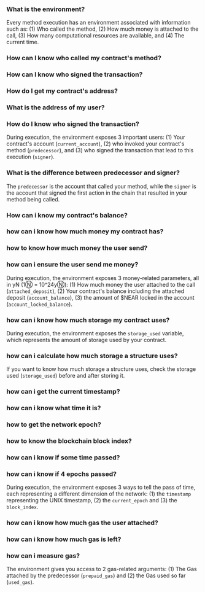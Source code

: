 ### What is the environment?
Every method execution has an environment associated with information such as: (1) Who called the method, (2) How much money is attached to the call, (3) How many computational resources are available, and (4) The current time.

### How can I know who called my contract's method?
### How can I know who signed the transaction?
### How do I get my contract's address?
### What is the address of my user?
### How do I know who signed the transaction?
During execution, the environment exposes 3 important users: (1) Your contract's account (`current_account`), (2) who invoked your contract's method (`predecessor`), and (3) who signed the transaction that lead to this execution (`signer`).

### What is the difference between predecessor and signer?
The `predecessor` is the account that called your method, while the `signer` is the account that signed the first action in the chain that resulted in your method being called.

### How can i know my contract's balance?
### how can i know how much money my contract has?
### how to know how much money the user send?
### how can i ensure the user send me money?
During execution, the environment exposes 3 money-related parameters, all in yN (1Ⓝ = 10^24yⓃ): (1) How much money the user attached to the call (`attached_deposit`), (2) Your contract's balance including the attached deposit (`account_balance`), (3) the amount of $NEAR locked in the account (`account_locked_balance`).

### how can i know how much storage my contract uses?
During execution, the environment exposes the `storage_used` variable, which represents the amount of storage used by your contract.

### how can i calculate how much storage a structure uses?
If you want to know how much storage a structure uses, check the storage used (`storage_used`) before and after storing it.


### how can i get the current timestamp?
### how can i know what time it is?
### how to get the network epoch?
### how to know the blockchain block index?
### how can i know if some time passed?
### how can i know if 4 epochs passed?
During execution, the environment exposes 3 ways to tell the pass of time, each representing a different dimension of the network: (1) the `timestamp` representing the UNIX timestamp, (2) the `current_epoch` and (3) the `block_index`.

### how can i know how much gas the user attached?
### how can i know how much gas is left?
### how can i measure gas?
The environment gives you access to 2 gas-related arguments: (1) The  Gas attached by the predecessor (`prepaid_gas`) and (2) the Gas used so far (`used_gas`).


